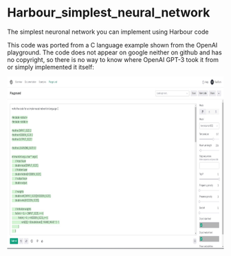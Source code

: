 # Harbour_simplest_neural_network
The simplest neuronal network you can implement using Harbour code

This code was ported from a C language example shown from the OpenAI playground. The code does not appear on google neither on github and has no copyright, so there is no way to know where OpenAI GPT-3 took it from or simply implemented it itself:

<img width="700" height="400" src="https://github.com/FiveTechSoft/Harbour_simplest_neural_network/blob/main/openai_playground.jpg?raw=true">


